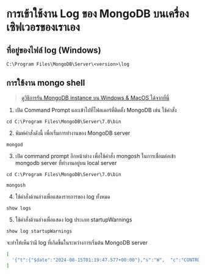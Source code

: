 
# การเข้าใช้งาน Log ของ MongoDB บนเครื่องเซิฟเวอรของเราเอง

## ที่อยู่ของไฟล์ log (Windows)

```
C:\Program Files\MongoDB\Server\<version>\log
```

## การใช้งาน mongo shell 

> [ดูวิธีการรัน MongoDB instance บน Windows & MacOS ได้จากที่นี่](https://github.com/teerasej/mongodb-dba-workshop/blob/master/contents/connect-mongodb-with-shell.md) 

1. เปิด Command Prompt และเข้าไปที่โฟลเดอร์ที่ติดตั้ง MongoDB เช่น ใช้คำสั่ง 

```
cd C:\Program Files\MongoDB\Server\7.0\bin
```

2. พิมพ์คำสั่งดังนี้ เพื่อเริ่มการทำงานของ MongoDB server

```
mongod 
```


3. เปิด command prompt อีกหน้าต่าง เพื่อใช้คำสั่ง mongosh ในการเชื่อมต่อเข้า mongodb server ที่ทำงานอยู่บน local server

```
cd C:\Program Files\MongoDB\Server\7.0\bin
```

```
mongosh
```

4. ใช้คำสั่งด้านล่างเพื่อแสดงรายการของ log ทั้งหมด

```
show logs
```

5. ใช้คำสั่งด้านล่างเพื่อแสดง log ประเภท startupWarnings

```
show log startupWarnings
```

จะทำให้เห็นว่ามี log ที่เกิดขึ้นในระหว่างการเริ่มต้น MongoDB server

```bash
[
  '{"t":{"$date":"2024-08-15T01:19:47.577+00:00"},"s":"W",  "c":"CONTROL",  "id":22120,   "ctx":"initandlisten","msg":"Access control is not enabled for the database. Read and write access to data and configuration is unrestricted","tags":["startupWarnings"]}\n'
]
```
